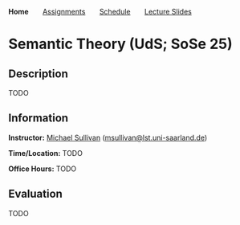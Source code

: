 **Home**&emsp;&emsp;[Assignments](https://mjs227.github.io/courses/semantic-theory-25/assignments/)&emsp;&emsp;[Schedule](https://mjs227.github.io/courses/semantic-theory-25/schedule/)&emsp;&emsp;[Lecture Slides](https://mjs227.github.io/courses/semantic-theory-25/lecture-slides/)
# Semantic Theory (UdS; SoSe 25)

## Description

TODO

## Information

**Instructor:** [Michael Sullivan](https://www.acsu.buffalo.edu/~mjs227/) (msullivan@lst.uni-saarland.de)

**Time/Location:** TODO

**Office Hours:** TODO

## Evaluation

TODO
